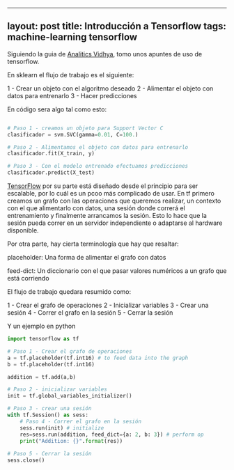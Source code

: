 
---           
layout: post
title: Introducción a Tensorflow
tags: machine-learning tensorflow
---

Siguiendo la guia de [Analitics Vidhya](https://www.analyticsvidhya.com/blog/2016/10/an-introduction-to-implementing-neural-networks-using-tensorflow/), tomo unos apuntes de uso de tensorflow.

En sklearn el flujo de trabajo es el siguiente:

1 - Crear un objeto con el algoritmo deseado
2 - Alimentar el objeto con datos para entrenarlo
3 - Hacer predicciones

En código sera algo tal como esto:
```python

# Paso 1 - creamos un objeto para Support Vector C
clasificador = svm.SVC(gamma=0.01, C=100.)

# Paso 2 - Alimentamos el objeto con datos para entrenarlo
clasificador.fit(X_train, y)

# Paso 3 - Con el modelo entrenado efectuamos predicciones
clasificador.predict(X_test)
```

[TensorFlow](https://www.tensorflow.org/) por su parte está diseñado desde el principio para ser escalable, por lo cuál es un pcoo más complicado de usar.
En tf primero creamos un grafo con las operaciones que queremos realizar, un contexto con el que alimentarlo con datos, 
una sesión donde correrá el entrenamiento y finalmente arrancamos la sesión. Esto lo hace que la sesión pueda correr en un servidor
independiente o adaptarse al hardware disponible.

Por otra parte, hay cierta terminología que hay que resaltar:

placeholder: 
  Una forma de alimentar el grafo con datos

feed-dict:
  Un diccionario con el que pasar valores numéricos a un grafo que está corriendo


El flujo de trabajo quedara resumido como:

1 - Crear el grafo de operaciones
2 - Inicializar variables
3 - Crear una sesión
4 - Correr el grafo en la sesión
5 - Cerrar la sesión

Y un ejemplo en python

```python
import tensorflow as tf

# Paso 1 - Crear el grafo de operaciones
a = tf.placeholder(tf.int16) # to feed data into the graph
b = tf.placeholder(tf.int16)

addition = tf.add(a,b)

# Paso 2 - inicializar variables
init = tf.global_variables_initializer()

# Paso 3 - crear una sesión
with tf.Session() as sess:
    # Paso 4 - Correr el grafo en la sesión
    sess.run(init) # initialize
    res=sess.run(addition, feed_dict={a: 2, b: 3}) # perform op
    print("Addition: {}".format(res))
    
# Paso 5 - Cerrar la sesión
sess.close()
```


